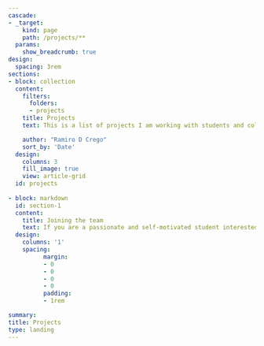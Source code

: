 ```yaml
---
cascade:
- _target:
    kind: page
    path: /projects/**
  params:
    show_breadcrumb: true
design:
  spacing: 3rem
sections:
- block: collection
  content:
    filters:
      folders:
      - projects
    title: Projects
    text: This is a list of projects I am working with students and collaborators. 

    author: "Ramiro D Crego"
    sort_by: 'Date'
  design:
    columns: 3
    fill_image: true
    view: article-grid
  id: projects
  
- block: markdown
  id: section-1
  content:
    title: Joining the team
    text: If you are a passionate and self-motivated student interested in conservation biology and/or ecology and looking for opportunities to conduct a Master's or Ph.D. at University College Cork, contact me with your ideas, interests, and CV. I do not currently have funding but I am willing to support fellowship applications. Make sure your interests and motivations comes along clear in your message and make sure your email stands out and does not look like a generic email created by AI.
  design:
    columns: '1'
    spacing:
          margin:
          - 0
          - 0
          - 0
          - 0
          padding:
          - 1rem

summary: 
title: Projects
type: landing
---
```



